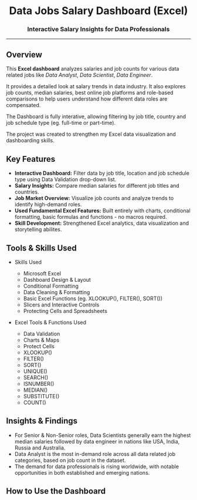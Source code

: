 <h1 align="center"> Data Jobs Salary Dashboard (Excel)</h1>
<h3 align="center">Interactive Salary Insights for Data Professionals</h3>

---

## Overview
This **Excel dashboard** analyzes salaries and job counts for various data related jobs like *Data Analyst*, *Data Scientist*, *Data Engineer*.

It provides a detailed look at salary trends in data industry. It also explores job counts, median salaries, best online job platforms and role-based comparisons to help users understand how different data roles are compensated.

The Dashboard is fully interative, allowing filtering by job title, country and job schedule type (eg. full-time or part-time).

The project was created to strengthen my Excel data visualization and dashboarding skills.

## Key Features

- **Interactive Dashboard:** Filter data by job title, location and job schedule type using Data Validation drop-down list.
- **Salary Insights:** Compare median salaries for different job titles and countries.
- **Job Market Overview:** Visualize job counts and analyze trends to identify high-demand roles.
- **Used Fundamental Excel Features:** Built entirely with charts, conditional formatting, basic formulas and functions - no macros required.
- **Skill Development:** Strengthened Excel analytics, data visualization and storytelling abilites.

## Tools & Skills Used

- Skills Used
  - Microsoft Excel
  - Dashboard Design & Layout
  - Conditional Formatting
  - Data Cleaning & Formatting
  - Basic Excel Functions (eg. XLOOKUP(), FILTER(), SORT())
  - Slicers and Interactive Controls
  - Protecting Cells and Spreadsheets

- Excel Tools & Functions Used
  - Data Validation
  - Charts & Maps
  - Protect Cells
  - XLOOKUP()
  - FILTER()
  - SORT()
  - UNIQUE()
  - SEARCH()
  - ISNUMBER()
  - MEDIAN()
  - SUBSTITUTE()
  - COUNT()

## Insights & Findings

- For Senior & Non-Senior roles, Data Scientists generally earn the highest median salaries followed by data engineer in nations like USA, India, Russia and Australia.
- Data Analyst is the most in-demand role across all data related job categories, based on job count in the dataset.
- The demand for data professionals is rising worldwide, with notable opportunities in both established and emerging nations.

## How to Use the Dashboard
